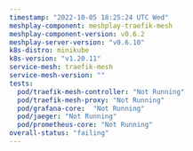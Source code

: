 ```yaml
---
timestamp: "2022-10-05 18:25:24 UTC Wed"
meshplay-component: meshplay-traefik-mesh
meshplay-component-version: v0.6.2
meshplay-server-version: "v0.6.10"
k8s-distro: minikube
k8s-version: "v1.20.11"
service-mesh: traefik-mesh
service-mesh-version: ""
tests:
  pod/traefik-mesh-controller: "Not Running"
  pod/traefik-mesh-proxy: "Not Running"
  pod/grafana-core:  "Not Running"
  pod/jaeger: "Not Running"
  pod/prometheus-core: "Not Running" 
overall-status: "failing"
---
```

